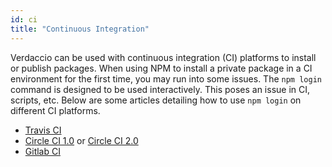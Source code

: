 ```yaml
---
id: ci
title: "Continuous Integration"
---
```


Verdaccio can be used with continuous integration (CI) platforms to install or publish packages.
When using NPM to install a private package in a CI environment for the first time, you may run
into some issues. The `npm login` command is designed to be used interactively. This poses an
issue in CI, scripts, etc. Below are some articles detailing how to use `npm login` on different
CI platforms.

- [Travis CI](https://remysharp.com/2015/10/26/using-travis-with-private-npm-deps)
- [Circle CI 1.0](https://circleci.com/docs/1.0/npm-login/) or [Circle CI 2.0](https://circleci.com/docs/2.0/deployment-integrations/#npm)
- [Gitlab CI](https://www.exclamationlabs.com/blog/continuous-deployment-to-npm-using-gitlab-ci/)
